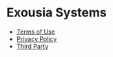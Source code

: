 # Exousia Systems
* [Terms of Use](/tos/toshub.md)
* [Privacy Policy](/privacy/privacy.md)
* [Third Party](/third-party/third-party.md)
